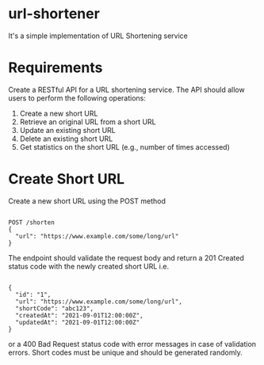# url-shortener
It's a simple implementation of URL Shortening service

# Requirements
Create a RESTful API for a URL shortening service. The API should allow users to perform the following operations:

1. Create a new short URL
2. Retrieve an original URL from a short URL
3. Update an existing short URL
4. Delete an existing short URL
5. Get statistics on the short URL (e.g., number of times accessed)

# Create Short URL
Create a new short URL using the POST method

```

POST /shorten
{
  "url": "https://www.example.com/some/long/url"
}
```
The endpoint should validate the request body and return a 201 Created status code with the newly created short URL i.e.

```

{
  "id": "1",
  "url": "https://www.example.com/some/long/url",
  "shortCode": "abc123",
  "createdAt": "2021-09-01T12:00:00Z",
  "updatedAt": "2021-09-01T12:00:00Z"
}
```

or a 400 Bad Request status code with error messages in case of validation errors. Short codes must be unique and should be generated randomly.